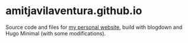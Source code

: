# amitjavilaventura.github.io

Source code and files for [my personal website](https://amitjavilaventura.github.io), build with blogdown and Hugo Minimal (with some modifications). 


